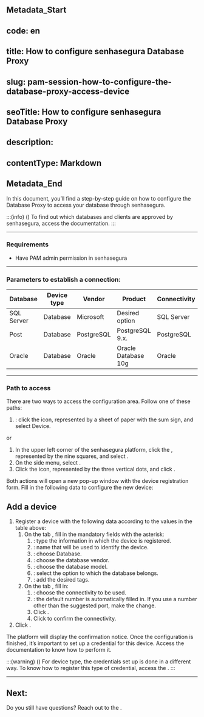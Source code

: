 ## Metadata_Start 
## code: en
## title: How to configure senhasegura Database Proxy 
## slug: pam-session-how-to-configure-the-database-proxy-access-device 
## seoTitle: How to configure senhasegura Database Proxy 
## description:  
## contentType: Markdown 
## Metadata_End
In this document, you’ll find a step-by-step guide on how to configure the Database Proxy to access your database through senhasegura.

:::(info) ()
To find out which databases and clients are approved by senhasegura, access the  documentation.
:::

---
### Requirements

* Have PAM admin permission in senhasegura

---
### Parameters  to establish a connection:
Database|Device type|Vendor|Product|Connectivity|Port
|---|---|---|---|---|---|
SQL Server|Database|Microsoft|Desired option| SQL Server|1433 |
Post|Database|PostgreSQL|PostgreSQL 9.x.|PostgreSQL|5432 |
Oracle|Database|Oracle|Oracle Database 10g|Oracle|2484|

---
### Path to access
There are two ways to access the  configuration area. Follow one of these paths:

1. : click the  icon, represented by a sheet of paper with the sum sign, and select Device.

or

1. In the upper left corner of the senhasegura platform, click the , represented by the nine squares, and select .
2. On the side menu, select .
3. Click the  icon, represented by the three vertical dots, and click .

Both actions will open a new pop-up window with the device registration form. Fill in the following data to configure the new device:

## Add a device

1. Register a device with the following data according to the values in the table above:
    1. On the tab , fill in the mandatory fields with the asterisk:
        1. : type the information in which the device is registered.
        2. : name that will be used to identify the device.
        3. : choose Database.
        4. : choose the database vendor.
        5. : choose the database model.
        6. : select the option to which the database belongs.
        7. : add the desired tags.
    2. On the tab , fill in:
        1. : choose the connectivity to be used.
        2. : the default number is automatically filled in. If you use a number other than the suggested port, make the change.
        3. Click .
        4. Click  to confirm the connectivity.
2. Click .

The platform will display the confirmation notice. Once the configuration is finished, it’s important to set up a credential for this device. Access the  documentation to know how to perform it.

:::(warning) ()
For  device type, the credentials set up is done in a different way. To know how to register this type of credential, access the .
:::

---
## Next:




Do you still have questions? Reach out to the .